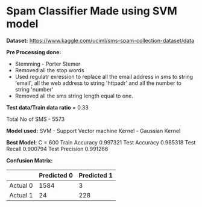 # Spam Classifier Made using SVM model

**Dataset:**
https://www.kaggle.com/uciml/sms-spam-collection-dataset/data

**Pre Processing done:**
* Stemming - Porter Stemer
* Removed all the stop words
* Used regulatr exression to replace all the email address in sms to string 'email', all the web address to string 'httpadr' and all the number to string 'number'
* Removed all the sms string length equal to one.

**Test data/Train data ratio** = 0.33

Total No of SMS - 5573

**Model used:**
SVM - Support Vector machine
Kernel - Gaussian Kernel

**Best Model:**
C = 600
Train Accuracy      0.997321
Test Accuracy       0.985318
Test Recall         0.900794
Test Precision      0.991266

**Confusion Matrix:**

| | Predicted 0 | Predicted 1 |
| --- | --- | --- |
| Actual 0 | 1584 | 3 |
| Actual 1 | 24 | 228 |

